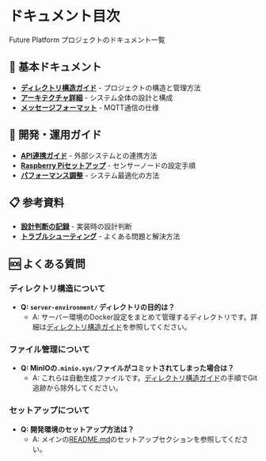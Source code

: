 # ドキュメント目次

Future Platform プロジェクトのドキュメント一覧

## 📖 基本ドキュメント

- **[ディレクトリ構造ガイド](directory-structure.md)** - プロジェクトの構造と管理方法
- **[アーキテクチャ詳細](architecture.md)** - システム全体の設計と構成
- **[メッセージフォーマット](message-format.md)** - MQTT通信の仕様

## 🔧 開発・運用ガイド

- **[API連携ガイド](api-integration.md)** - 外部システムとの連携方法
- **[Raspberry Piセットアップ](raspberry-pi-setup.md)** - センサーノードの設定手順
- **[パフォーマンス調整](performance-tuning.md)** - システム最適化の方法

## 📋 参考資料

- **[設計判断の記録](design-decisions.md)** - 実装時の設計判断
- **[トラブルシューティング](troubleshooting.md)** - よくある問題と解決方法

## 🆘 よくある質問

### ディレクトリ構造について
- **Q: `server-environment/` ディレクトリの目的は？**
  - A: サーバー環境のDocker設定をまとめて管理するディレクトリです。詳細は[ディレクトリ構造ガイド](directory-structure.md)を参照してください。

### ファイル管理について  
- **Q: MinIOの`.minio.sys/`ファイルがコミットされてしまった場合は？**
  - A: これらは自動生成ファイルです。[ディレクトリ構造ガイド](directory-structure.md#よくある質問)の手順でGit追跡から除外してください。

### セットアップについて
- **Q: 開発環境のセットアップ方法は？**
  - A: メインの[README.md](../README.md)のセットアップセクションを参照してください。